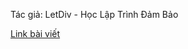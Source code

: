 Tác giả: LetDiv - Học Lập Trình Đảm Bảo

[Link bài viết](https://www.facebook.com/letdiv.innovation/posts/pfbid09ynNQmE5pPpJvgtm8kGqLUTynqRVJDoK3z4d5vCcRgeg3Fne1higwy2xrBwZVDNjl?locale=vi_VN)
